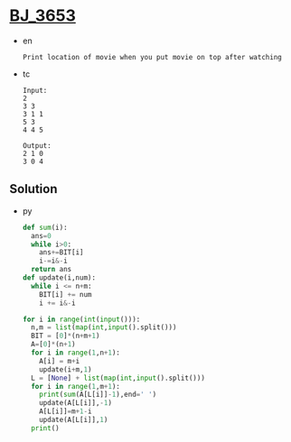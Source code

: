 # [BJ_3653](https://acmicpc.net/problem/3653)

* en

  ```en
  Print location of movie when you put movie on top after watching
  ```

* tc

  ```tc
  Input:
  2
  3 3
  3 1 1
  5 3
  4 4 5

  Output:
  2 1 0
  3 0 4
  ```

## Solution

* py

  ```py
  def sum(i):
    ans=0
    while i>0:
      ans+=BIT[i]
      i-=i&-i
    return ans
  def update(i,num):
    while i <= n+m:
      BIT[i] += num
      i += i&-i

  for i in range(int(input())):
    n,m = list(map(int,input().split()))
    BIT = [0]*(n+m+1)
    A=[0]*(n+1)
    for i in range(1,n+1):
      A[i] = m+i
      update(i+m,1)
    L = [None] + list(map(int,input().split()))
    for i in range(1,m+1):
      print(sum(A[L[i]]-1),end=' ')
      update(A[L[i]],-1)
      A[L[i]]=m+1-i
      update(A[L[i]],1)
    print()
  ```
